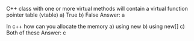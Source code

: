 C++ class with one or more virtual methods will contain a virtual function pointer table (vtable)
a) True
b) False
Answer: a

In c++ how can you allocate the memory
a) using new
b) using new[]
c) Both of these
Answer: c


